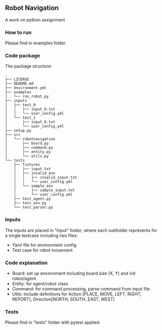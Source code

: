 ## Robot Navigation

A work on python assignment

### How to run

Please find in examples folder.

### Code package

The package structure:
```
.
├── LICENSE
├── README.md
├── environment.yml
├── examples
│   └── run_robot.py
├── inputs
│   ├── test_0
│   │   ├── input_0.txt
│   │   └── user_config.yml
│   └── test_1
│       ├── input_0.txt
│       └── user_config.yml
├── setup.py
├── src
│   └── robotnavigation
│       ├── board.py
│       ├── command.py
│       ├── entity.py
│       └── utils.py
└── tests
    ├── fixtures
    │   ├── input.txt
    │   ├── invalid_env
    │   │   ├── invalid_input.txt
    │   │   └── user_config.yml
    │   └── sample_env
    │       ├── sample_input.txt
    │       └── user_config.yml
    ├── test_agent.py
    ├── test_env.py
    └── test_parser.py
```
### Inputs

The inputs are placed in "Input" folder, where each subfolder represents for a single testcase including two files:
- Yaml file for environment config
- Test case for robot movement

### Code explanation

- Board: set up environment including board size (X, Y) and init robot/agent
- Entity: for agent/robot class
- Command: for command processing, parse command from input file
- Utils: include definitions for Action [PLACE, MOVE, LEFT, RIGHT, REPORT], Direction[NORTH, SOUTH, EAST, WEST]


### Tests

Please find in "tests" folder with pytest applied.

